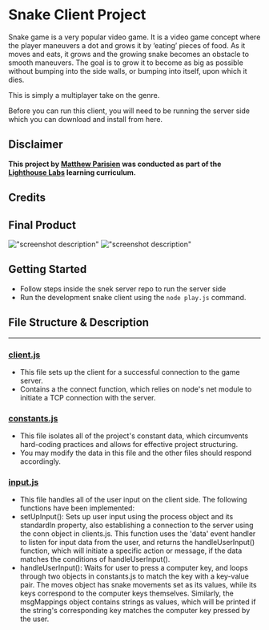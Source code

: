 # Snake Client Project

Snake game is a very popular video game. It is a video game concept where the player maneuvers a dot and grows it by ‘eating’ pieces of food. As it moves and eats, it grows and the growing snake becomes an obstacle to smooth maneuvers. The goal is to grow it to become as big as possible without bumping into the side walls, or bumping into itself, upon which it dies.

This is simply a multiplayer take on the genre.

Before you can run this client, you will need to be running the server side which you can download and install from here. 

## Disclaimer

**This project by [Matthew Parisien](https://github.com/mattparisien) was conducted as part of the [Lighthouse Labs](https://github.com/lighthouse-labs) learning curriculum.**


## Credits

## Final Product

!["screenshot description"](#)
!["screenshot description"](#)


## Getting Started

- Follow steps inside the snek server repo to run the server side
- Run the development snake client using the `node play.js` command.

## File Structure & Description 
***

### **[client.js](https://github.com/mattparisien/snake-client/blob/main/client.js)**
* This file sets up the client for a successful connection to the game server. 
* Contains a the connect function, which relies on node's net module to initiate a TCP connection with the server.

### **[constants.js](https://github.com/mattparisien/snake-client/blob/main/constants.js)**
* This file isolates all of the project's constant data, which circumvents hard-coding practices and allows for effective project structuring. 
* You may modify the data in this file and the other files should respond accordingly. 

### **[input.js](https://github.com/mattparisien/snake-client/blob/main/input.js)**
* This file handles all of the user input on the client side.
The following functions have been implemented: 
* setUpInput(): Sets up user input using the process object and its standardIn property, also establishing a connection to the server using the conn object in clients.js. This function uses the 'data' event handler to listen for input data from the user, and returns the handleUserInput() function, which will initiate a specific action or message, if the data matches the conditions of handleUserInput().
* handleUserInput(): Waits for user to press a computer key, and loops through two objects in constants.js to match the key with a key-value pair. The moves object has snake movements set as its values, while its keys correspond to the computer keys themselves. Similarly, the msgMappings object contains strings as values, which will be printed if the string's corresponding key matches the computer key pressed by the user. 

